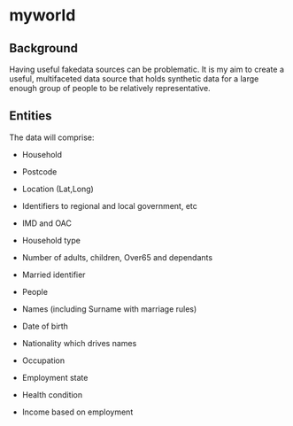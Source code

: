 # myworld

## Background
Having useful fakedata sources can be problematic.  It is my aim to create a useful, multifaceted data source that holds synthetic data for a large enough group of people to be relatively representative.

## Entities
The data will comprise:
* Household
 * Postcode
 * Location (Lat,Long)
 * Identifiers to regional and local government, etc 
 * IMD and OAC
 * Household type
 * Number of adults, children, Over65 and dependants
 * Married identifier

* People 
 * Names (including Surname with marriage rules)
 * Date of birth
 * Nationality which drives names
 * Occupation
 * Employment state
 * Health condition
 * Income based on employment
